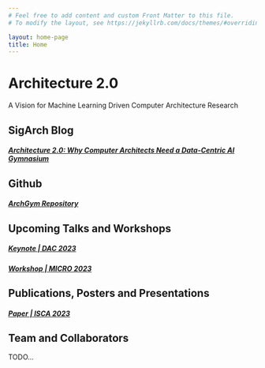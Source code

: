 ```yaml
---
# Feel free to add content and custom Front Matter to this file.
# To modify the layout, see https://jekyllrb.com/docs/themes/#overriding-theme-defaults

layout: home-page
title: Home
---
```


# Architecture 2.0
A Vision for Machine Learning Driven Computer Architecture Research

## SigArch Blog
<h5>
  <a href="https://www.sigarch.org/architecture-2-0-why-computer-architects-need-a-data-centric-ai-gymnasium/">
      Architecture 2.0: Why Computer Architects Need a Data-Centric AI Gymnasium

  </a>
</h5>


## Github
<h5>
  <a href="https://github.com/srivatsankrishnan/oss-arch-gym">
      ArchGym Repository
  </a>
</h5>


## Upcoming Talks and Workshops 
<h5>
  <a href="https://www.dac.com/">
      Keynote | DAC 2023
  </a>
</h5>
<h5>
  <a href="https://microarch.org/micro56/submit/workshops.php">
      Workshop | MICRO 2023
  </a>
</h5>


## Publications, Posters and Presentations
<h5>
  <a href="https://arxiv.org/abs/2306.08888">
      Paper | ISCA 2023
  </a>
</h5>

## Team and Collaborators
TODO...
<!-- Line Break to leave space at bottom of page for aesthetic-->
<br>
